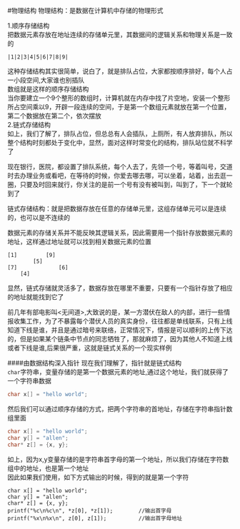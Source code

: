 #物理结构
物理结构：是数据在计算机中存储的物理形式      

1.顺序存储结构        
把数据元素存放在地址连续的存储单元里，其数据间的逻辑关系和物理关系是一致的           
```text
|1|2|3|4|5|6|7|8|9|
```
这种存储结构其实很简单，说白了，就是排队占位，大家都按顺序排好，每个人占一小段空间,大家谁也别插队       
数组就是这样的顺序存储结构         
当你要建立一个9个整形的数组时，计算机就在内存中找了片空地，安装一个整形所占空间乘以9，开辟一段连续的空间，于是第一个数组元素就放在第一个位置，第二个数据放在第二个，依次摆放        
2.链式存储结构           
如上，我们了解了，排队占位，但总总有人会插队，上厕所，有人放弃排队，所以整个结构时刻都处于变化中，显然，面对这样时常变化的结构，排队站位就不科学了              

现在银行，医院，都设置了排队系统，每个人去了，先领一个号，等着叫号，交道时去办理业务或看吧，在等待的时候，你爱去哪去哪，可以坐着，站着，出去逛一圈，只要及时回来就行，你关注的是前一个号有没有被叫到，叫到了，下一个就轮到了          

链式存储结构：就是把数据存放在任意的存储单元里，这组存储单元可以是连续的，也可以是不连续的          

数据元素的存储关系并不能反映其逻辑关系，因此需要用一个指针存放数据元素的地址，这样通过地址就可以找到相关数据元素的位置          
```text
[1]         [9]
        [5]
[7]             [6]
    [4]
```
显然，链式存储就灵活多了，数据存放在哪里不重要，只要有一个指针存放了相应的地址就能找到它了        

前几年有部电影叫<无间道>,大致说的是，某一方潜伏在敌人的内部，进行一些情报收集工作，为了不暴露每个潜伏人员的真实身份，往往都是单线联系，只有上线知道下线是谁，并且是通过暗号来联络，正常情况下，情报是可以顺利的上传下达的，但是如果某个链条中节点的同志牺牲了，那就麻烦了，因为其他人不知道上线或者下线是谁,后果很严重，这就是链式关系的一个现实样例           

####由数据结构深入指针
现在我们理解了，指针就是链式结构    
`char`字符串，变量存储的是第一个数据元素的地址,通过这个地址，我们就获得了一个字符串数据         
```c
char x[] = "hello world";
```

然后我们可以通过顺序存储的方式，把两个字符串的首地址，存储在字符串指针数组里面          
```c
char x[] = "hello world";
char y[] = "allen";
char* z[] = {x, y};
```
如上，因为x,y变量存储的是字符串首字母的第一个地址，所以我们存储在字符数组中的地址，也是第一个地址        
因此如果我们使用，如下方式输出的时候，得到的就是第一个字符       
```
char x[] = "hello world";
char y[] = "allen";
char* z[] = {x, y};
printf("%c\n%c\n", *z[0], *z[1]);        //输出首字母
printf("%x\n%x\n", z[0], z[1]);          //输出首字母地址   
```



